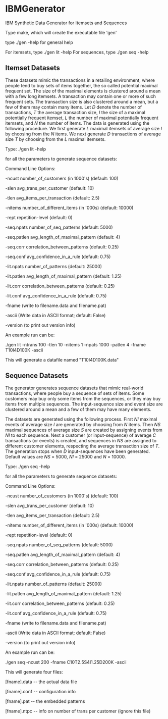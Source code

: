 # IBMGenerator
IBM Synthetic Data Generator for Itemsets and Sequences

Type make, which will create the executable file 'gen'

type ./gen -help for general help

For itemsets, type ./gen lit -help
For sequences, type ./gen seq -help


## Itemset Datasets

These datasets mimic the transactions in a retailing
environment, where people tend to buy sets of items
together, the so called potential maximal frequent set. The
size of the maximal elements is clustered around a mean
with a few long itemsets. A transaction may contain one or
more of such frequent sets. The transaction size is also
clustered around a mean, but a few of them may contain
many items.
Let *D* denote the number of transactions, *T* the average
transaction size, *I* the size of a maximal potentially frequent
itemset, *L* the number of maximal potentially frequent
itemsets, and *N* the number of items. The data is generated
using the following procedure. We first generate *L* maximal
itemsets of average size *I* by choosing from the *N* items. We
next generate *D* transactions of average size *T* by choosing
from the *L* maximal itemsets. 

Type: ./gen lit -help 

for all the parameters to generate sequence datasets:


Command Line Options:
  
  -ncust number_of_customers (in 1000's) (default: 100)
  
  -slen avg_trans_per_customer (default: 10)
  
  -tlen avg_items_per_transaction (default: 2.5)
  
  -nitems number_of_different_items (in '000s) (default: 10000)
  
  -rept repetition-level (default: 0)

  -seq.npats number_of_seq_patterns (default: 5000)

  -seq.patlen avg_length_of_maximal_pattern (default: 4)
  
  -seq.corr correlation_between_patterns (default: 0.25)
  
  -seq.conf avg_confidence_in_a_rule (default: 0.75)

  -lit.npats number_of_patterns (default: 25000)
  
  -lit.patlen avg_length_of_maximal_pattern (default: 1.25)
  
  -lit.corr correlation_between_patterns (default: 0.25)
  
  -lit.conf avg_confidence_in_a_rule (default: 0.75)

  -fname <filename> (write to filename.data and filename.pat)
  
  -ascii (Write data in ASCII format; default: False)
  
  -version (to print out version info)


An example run can be: 

./gen lit -ntrans 100 -tlen 10 -nitems 1 -npats 1000 -patlen 4 -fname T10I4D100K -ascii

This will generate a datafile named "T10I4D100K.data"


## Sequence Datasets

The generator generates sequence datasets that 
mimic real-world transactions, where people buy a
sequence of sets of items. Some customers may buy only some items from
the sequences, or they may buy items from multiple sequences. The
input-sequence size and event size are clustered around a mean and a few
of them may have many elements. 

The datasets are generated using the
following process. First *NI* maximal events of average size *I* are
generated by choosing from *N* items. Then *NS* maximal sequences of average
size *S* are created by assigning events from *NI* to each sequence. Next a
customer (or input-sequence) of average *C* transactions (or events) is
created, and sequences in *NS* are assigned to different customer
elements, respecting the average transaction size of *T*. The generation
stops when *D* input-sequences have been generated. Default values are 
*NS* = 5000, *NI* = 25000 and *N* = 10000. 

Type: ./gen seq -help 

for all the parameters to generate sequence datasets:

Command Line Options:

  -ncust number_of_customers (in 1000's) (default: 100)

  -slen avg_trans_per_customer (default: 10)
  
  -tlen avg_items_per_transaction (default: 2.5)
  
  -nitems number_of_different_items (in '000s) (default: 10000)
  
  -rept repetition-level (default: 0)

  -seq.npats number_of_seq_patterns (default: 5000)
  
  -seq.patlen avg_length_of_maximal_pattern (default: 4)
  
  -seq.corr correlation_between_patterns (default: 0.25)
  
  -seq.conf avg_confidence_in_a_rule (default: 0.75)

  -lit.npats number_of_patterns (default: 25000)

  -lit.patlen avg_length_of_maximal_pattern (default: 1.25)
  
  -lit.corr correlation_between_patterns (default: 0.25)
  
  -lit.conf avg_confidence_in_a_rule (default: 0.75)

  -fname <filename> (write to filename.data and filename.pat)
  
  -ascii (Write data in ASCII format; default: False)
  
  -version (to print out version info)

An example run can be:

./gen seq -ncust 200 -fname C10T2.5S4I1.25D200K -ascii

This will generate four files:

[fname].data -- the actual data file

[fname].conf -- configuration info

[fname].pat -- the embedded patterns

[fname].ntpc -- info on number of trans per customer (ignore this file)
